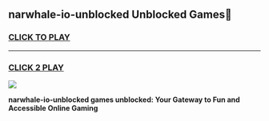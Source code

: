 
## narwhale-io-unblocked Unblocked Games👋
<h3>
<a href="https://news.freeplayer.one?title=narwhale-io-unblocked&ref=16F">CLICK TO PLAY</a></h3>
<hr>

<h3>
<a href="https://news.freeplayer.one?title=narwhale-io-unblocked&ref=16F">CLICK 2 PLAY</a>
  
</h3>

<a href="https://news.freeplayer.one?title=narwhale-io-unblocked&ref=16F/"><img src="https://clearcache.store/games.png"></a>


**narwhale-io-unblocked games unblocked: Your Gateway to Fun and Accessible Online Gaming**
